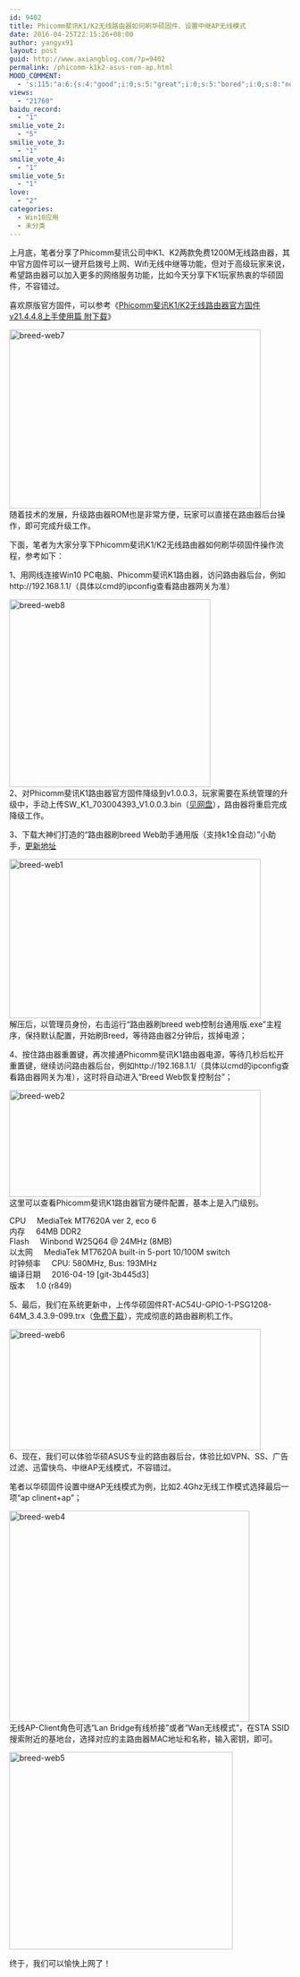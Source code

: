 ```yaml
---
id: 9402
title: Phicomm斐讯K1/K2无线路由器如何刷华硕固件、设置中继AP无线模式
date: 2016-04-25T22:15:26+08:00
author: yangyx91
layout: post
guid: http://www.axiangblog.com/?p=9402
permalink: /phicomm-k1k2-asus-rom-ap.html
MOOD_COMMENT:
  - 's:115:"a:6:{s:4:"good";i:0;s:5:"great";i:0;s:5:"bored";i:0;s:8:"nonsense";i:0;s:13:"notunderstand";i:0;s:7:"passing";i:0;}";'
views:
  - "21760"
baidu_record:
  - "1"
smilie_vote_2:
  - "5"
smilie_vote_3:
  - "1"
smilie_vote_4:
  - "1"
smilie_vote_5:
  - "1"
love:
  - "2"
categories:
  - Win10应用
  - 未分类
---
```

上月底，笔者分享了Phicomm斐讯公司中K1、K2两款免费1200M无线路由器，其中官方固件可以一键开启拨号上网、Wifi无线中继等功能，但对于高级玩家来说，希望路由器可以加入更多的网络服务功能，比如今天分享下K1玩家热衷的华硕固件，不容错过。

喜欢原版官方固件，可以参考《<a href="http://www.axiangblog.com/phicomm-k1k2-v21-4-4-8.html" target="_blank"  rel="nofollow" >Phicomm斐讯K1/K2无线路由器官方固件v21.4.4.8上手使用篇 附下载</a>》

<a href="http://www.axiangblog.com/phicomm-k1k2-asus-rom-ap.html/breed-web7" rel="attachment wp-att-9409" target="_blank"  rel="nofollow" ><img loading="lazy" class="aligncenter size-full wp-image-9409" src="http://www.axiangblog.com/wp-content/uploads/2016/04/breed-web7.jpg" alt="breed-web7" width="450" height="320" /></a>  
随着技术的发展，升级路由器ROM也是非常方便，玩家可以直接在路由器后台操作，即可完成升级工作。

下面，笔者为大家分享下Phicomm斐讯K1/K2无线路由器如何刷华硕固件操作流程，参考如下：

1、用网线连接Win10 PC电脑、Phicomm斐讯K1路由器，访问路由器后台，例如http://192.168.1.1/（具体以cmd的ipconfig查看路由器网关为准）

<p style="text-align: left;">
  <a href="http://www.axiangblog.com/phicomm-k1k2-asus-rom-ap.html/breed-web8" rel="attachment wp-att-9410" target="_blank"  rel="nofollow" ><img loading="lazy" class="aligncenter size-full wp-image-9410" src="http://www.axiangblog.com/wp-content/uploads/2016/04/breed-web8.jpg" alt="breed-web8" width="360" height="336" /></a><br /> 2、对Phicomm斐讯K1路由器官方固件降级到v1.0.0.3，玩家需要在系统管理的升级中，手动上传SW_K1_703004393_V1.0.0.3.bin（<a href="http://pan.baidu.com/s/1bMuqdw" target="_blank"  rel="nofollow" >见网盘</a>），路由器将重启完成降级工作。
</p>

3、下载大神们打造的“路由器刷breed Web助手通用版（支持k1全自动）”小助手，<a href="http://qiannao.com/ls/huzibbs/01399c29" target="_blank"  rel="nofollow" >更新地址</a>

<p style="text-align: left;">
  <a href="http://www.axiangblog.com/phicomm-k1k2-asus-rom-ap.html/breed-web1" rel="attachment wp-att-9403" target="_blank"  rel="nofollow" ><img loading="lazy" class="aligncenter size-full wp-image-9403" src="http://www.axiangblog.com/wp-content/uploads/2016/04/breed-web1.jpg" alt="breed-web1" width="450" height="285" /></a><br /> 解压后，以管理员身份，右击运行“路由器刷breed web控制台通用版.exe”主程序，保持默认配置，开始刷Breed，等待路由器2分钟后，拔掉电源；
</p>

4、按住路由器重置键，再次接通Phicomm斐讯K1路由器电源，等待几秒后松开重置键，继续访问路由器后台，例如http://192.168.1.1/（具体以cmd的ipconfig查看路由器网关为准），这时将自动进入“Breed Web恢复控制台”；

<p style="text-align: left;">
  <a href="http://www.axiangblog.com/phicomm-k1k2-asus-rom-ap.html/breed-web2" rel="attachment wp-att-9404" target="_blank"  rel="nofollow" ><img loading="lazy" class="aligncenter size-full wp-image-9404" src="http://www.axiangblog.com/wp-content/uploads/2016/04/breed-web2.jpg" alt="breed-web2" width="450" height="191" /></a><br /> 这里可以查看Phicomm斐讯K1路由器官方硬件配置，基本上是入门级别。
</p>

CPU     MediaTek MT7620A ver 2, eco 6  
内存     64MB DDR2  
Flash     Winbond W25Q64 @ 24MHz (8MB)  
以太网     MediaTek MT7620A built-in 5-port 10/100M switch  
时钟频率     CPU: 580MHz, Bus: 193MHz  
编译日期     2016-04-19 [git-3b445d3]  
版本     1.0 (r849)

5、最后，我们在系统更新中，上传华硕固件RT-AC54U-GPIO-1-PSG1208-64M_3.4.3.9-099.trx（<a href="http://pan.baidu.com/s/1bMuqdw" target="_blank"  rel="nofollow" >免费下载</a>），完成彻底的路由器刷机工作。

<p style="text-align: left;">
  <a href="http://www.axiangblog.com/phicomm-k1k2-asus-rom-ap.html/breed-web6" rel="attachment wp-att-9408" target="_blank"  rel="nofollow" ><img loading="lazy" class="aligncenter size-full wp-image-9408" src="http://www.axiangblog.com/wp-content/uploads/2016/04/breed-web6.jpg" alt="breed-web6" width="450" height="217" /></a><br /> 6、现在，我们可以体验华硕ASUS专业的路由器后台，体验比如VPN、SS、广告过滤、迅雷快鸟、中继AP无线模式，不容错过。
</p>

笔者以华硕固件设置中继AP无线模式为例，比如2.4Ghz无线工作模式选择最后一项“ap clinent+ap”；

<p style="text-align: left;">
  <a href="http://www.axiangblog.com/phicomm-k1k2-asus-rom-ap.html/breed-web4" rel="attachment wp-att-9406" target="_blank"  rel="nofollow" ><img loading="lazy" class="aligncenter size-full wp-image-9406" src="http://www.axiangblog.com/wp-content/uploads/2016/04/breed-web4.jpg" alt="breed-web4" width="430" height="377" /></a><br /> 无线AP-Client角色可选“Lan Bridge有线桥接”或者“Wan无线模式”，在STA SSID搜索附近的基地台，选择对应的主路由器MAC地址和名称，输入密钥，即可。
</p>

<p style="text-align: left;">
  <a href="http://www.axiangblog.com/phicomm-k1k2-asus-rom-ap.html/breed-web5" rel="attachment wp-att-9407" target="_blank"  rel="nofollow" ><img loading="lazy" class="aligncenter size-full wp-image-9407" src="http://www.axiangblog.com/wp-content/uploads/2016/04/breed-web5.jpg" alt="breed-web5" width="400" height="353" /></a>
</p>

<p style="text-align: left;">
  终于，我们可以愉快上网了！
</p>